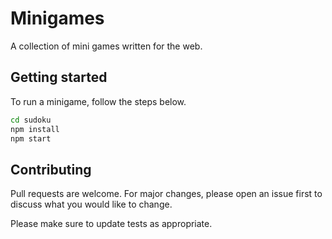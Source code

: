 # Minigames

A collection of mini games written for the web.

## Getting started

To run a minigame, follow the steps below.

```bash
cd sudoku
npm install
npm start
```

## Contributing
Pull requests are welcome. For major changes, please open an issue first to discuss what you would like to change.

Please make sure to update tests as appropriate.

